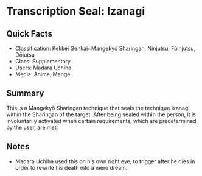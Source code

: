 # Transcription Seal: Izanagi

## Quick Facts
- Classification: Kekkei Genkai~Mangekyō Sharingan<!-- Do NOT put just Sharingan, because this is a Mangekyō Sharingan power -->, Ninjutsu, Fūinjutsu, Dōjutsu
- Class: Supplementary
- Users: Madara Uchiha
- Media: Anime, Manga

## Summary
This is a Mangekyō Sharingan technique that seals the technique Izanagi within the Sharingan of the target. After being sealed within the person, it is involuntarily activated when certain requirements, which are predetermined by the user, are met.

## Notes
- Madara Uchiha used this on his own right eye, to trigger after he dies in order to rewrite his death into a mere dream.
